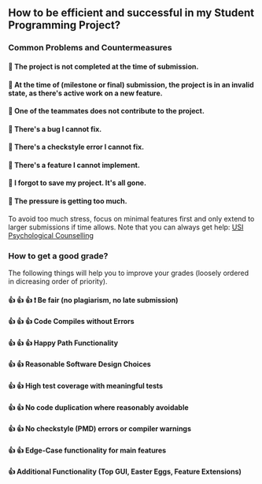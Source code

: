 <head>
    <script src="https://code.jquery.com/jquery-3.5.1.min.js"></script>
</head>


<script>
    collapse = function(btn, sec){
          $(btn).click(function(){
            $(sec).hide();
          });
          $(btn).click(function(){
            $(sec).show();
          });
    };
</script>
## How to be efficient and successful in my Student Programming Project?

### Common Problems and Countermeasures

#### :hankey: The project is not completed at the time of submission.

#### :hankey: At the time of (milestone or final) submission, the project is in an invalid state, as there's active work on a new feature.

#### :hankey: One of the teammates does not contribute to the project.

#### :hankey: There's a bug I cannot fix.

#### :hankey: There's a checkstyle error I cannot fix.
 
#### :hankey: There's a feature I cannot implement.

#### :hankey: I forgot to save my project. It's all gone.


#### :hankey: The pressure is getting too much.
To avoid too much stress, focus on minimal features first and only extend to larger submissions if time allows.
Note that you can always get help: [USI Psychological Counselling](https://www.desk.usi.ch/en/psychological-counselling-service)




### How to get a good grade?
The following things will help you to improve your grades (loosely ordered in dicreasing order of priority).

#### :+1: :+1: :+1: :exclamation: Be fair (no plagiarism, no late submission) 

#### :+1: :+1: :+1: Code Compiles without Errors

#### :+1: :+1: :+1: Happy Path Functionality

#### :+1: :+1: Reasonable Software Design Choices

#### :+1: :+1: High test coverage with meaningful tests

#### :+1: :+1: No code duplication where reasonably avoidable

#### :+1: :+1: No checkstyle (PMD) errors or compiler warnings

#### :+1: :+1: Edge-Case functionality for main features

#### :+1: Additional Functionality (Top GUI, Easter Eggs, Feature Extensions)





